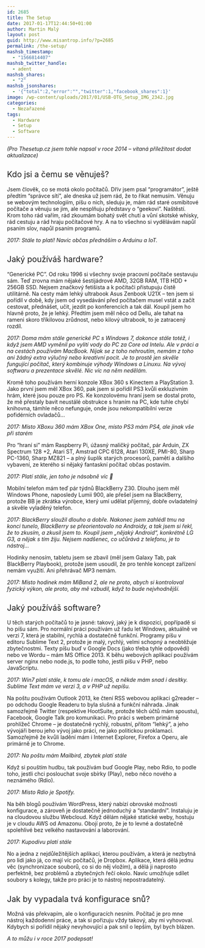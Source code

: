 ```yaml
---
id: 2685
title: The Setup
date: 2017-01-17T12:44:50+01:00
author: Martin Malý
layout: post
guid: http://www.misantrop.info/?p=2685
permalink: /the-setup/
mashsb_timestamp:
  - "1566814407"
mashsb_twitter_handle:
  - adent
mashsb_shares:
  - "2"
mashsb_jsonshares:
  - '{"total":2,"error":"","twitter":1,"facebook_shares":1}'
image: /wp-content/uploads/2017/01/USB-OTG_Setup_IMG_2342.jpg
categories:
  - Nezařazené
tags:
  - Hardware
  - Setup
  - Software
---
```

_(Pro Thesetup.cz jsem tohle napsal v roce 2014 &#8211; vítaná příležitost dodat aktualizace)_

## <span style="font-weight: 400;">Kdo jsi a čemu se věnuješ?</span>

<span style="font-weight: 400;">Jsem člověk, co se motá okolo počítačů. Dřív jsem psal “programátor”, ještě předtím “správce sítí”, ale dneska už jsem rád, že to říkat nemusím. Věnuju se webovým technologiím, píšu o nich, sleduju je, mám rád staré osmibitové počítače a věnuju se jim, ale nesplňuju představy o “geekovi”. Naštěstí. Krom toho rád vařím, rád zkoumám bohatý svět chutí a vůní skotské whisky, rád cestuju a rád hraju počítačové hry. A na to všechno si vydělávám napůl psaním slov, napůl psaním programů.</span>

_2017: Stále to platí! Navíc občas přednáším o Arduinu a IoT._

## <span style="font-weight: 400;">Jaký používáš hardware?</span>

<span style="font-weight: 400;">“Generické PC”. Od roku 1996 si všechny svoje pracovní počítače sestavuju sám. Teď zrovna mám nějaké šestijádrové AMD, 32GB RAM, 1TB HDD + 256GB SSD. Nejsem značkový fetišista a k počítači přistupuju čistě utilitárně. Na cesty mám lehký ultrabook Asus Zenbook U21X &#8211; ten jsem si pořídil v době, kdy jsem od vysedávání před počítačem musel vstát a začít cestovat, přednášet, učit, jezdit po konferencích a tak dál. Koupil jsem ho hlavně proto, že je lehký. Předtím jsem měl něco od Dellu, ale tahat na rameni skoro tříkilovou zrůdnost, nebo kilový ultrabook, to je zatracený rozdíl.</span>

_2017: Doma mám stále generické PC s Windows 7, dokonce stále totéž, i když jsem AMD vyměnil po vylití vody do PC za Core od Intelu. Ale v práci a na cestách používám MacBook. Nijak se z toho nehroutím, nemám z toho ani žádný extra výlučný nebo kreativní pocit. Je to prostě jen skvěle fungující počítač, který kombinuje výhody Windows a Linuxu. Na vývoj softwaru a prezentace skvělé. Nic víc na něm nedělám._

<span style="font-weight: 400;">Kromě toho používám herní konzole XBox 360 s Kinectem a PlayStation 3. Jako první jsem měl XBox 360, pak jsem si pořídil PS3 kvůli exkluzivním hrám, které jsou pouze pro PS. Ke konzolovému hraní jsem se dostal proto, že mě přestaly bavit neustálé obstrukce s hraním na PC, kde tuhle chybí knihovna, támhle něco nefunguje, onde jsou nekompatibilní verze pofidérních ovladačů…</span>

_2017: Místo XBoxu 360 mám XBox One, místo PS3 mám PS4, ale jinak vše při starém_

<span style="font-weight: 400;">Pro “hraní si” mám Raspberry Pi, úžasný maličký počítač, pár Arduin, ZX Spectrum 128 +2, Atari ST, Amstrad CPC 6128, Atari 130XE, PMI-80, Sharp PC-1360, Sharp MZ821 &#8211; a plný šuplík starých procesorů, pamětí a dalšího vybavení, ze kterého si nějaký fantaskní počítač občas postavím.</span>

_2017: Platí stále, jen toho je násobně víc 🙂_

<span style="font-weight: 400;">Mobilní telefon mám teď pár týdnů BlackBerry Z30. Dlouho jsem měl Windows Phone, naposledy Lumii 900, ale přešel jsem na BlackBerry, protože BB je zkrátka výrobce, který umí udělat příjemný, dobře ovladatelný a skvěle vyladěný telefon.</span>

_2017: BlackBerry sloužil dlouho a dobře. Nakonec jsem zahlédl tmu na konci tunelo, BlackBerry se přeorientovalo na Androidy, a tak jsem si řekl, že to zkusím, a zkusil jsem to. Koupil jsem &#8222;nějaký Android&#8220;, konkrétně LG G3, a nějak s tím žiju. Nejsem nadšenec, co učůrává z telefonu, je to nástroj&#8230;_

<span style="font-weight: 400;">Hodinky nenosím, tabletu jsem se zbavil (měl jsem Galaxy Tab, pak BlackBerry Playbook), protože jsem usoudil, že pro tenhle koncept zařízení nemám využití. Ani přehrávač MP3 nemám.<br /> </span>

_2017: Místo hodinek mám MiBand 2, ale ne proto, abych si kontroloval fyzický výkon, ale proto, aby mě vzbudil, když to bude nejvhodnější._

## <span style="font-weight: 400;">Jaký používáš software?</span>

<span style="font-weight: 400;">U těch starých počítačů to je jasné: takový, jaký je k dispozici, popřípadě si ho píšu sám. Pro normální práci používám už řadu let Windows, aktuálně ve verzi 7, která je stabilní, rychlá a dostatečně funkční. Programy píšu v editoru Sublime Text 2, protože je malý, rychlý, velmi schopný a neobtěžuje zbytečnostmi. Texty píšu buď v Google Docs (jako třeba tyhle odpovědi) nebo ve Wordu &#8211; mám MS Office 2013. K běhu webových aplikací používám server nginx nebo node.js, to podle toho, jestli píšu v PHP, nebo JavaScriptu.</span>

_2017: Win7 platí stále, k tomu ale i macOS, a někde mám snad i desítky. Sublime Text mám ve verzi 3, a v PHP už nepíšu._

<span style="font-weight: 400;">Na poštu používám Outlook 2013, ke čtení RSS webovou aplikaci g2reader &#8211; po odchodu Google Readeru to byla slušná a funkční náhrada. Jinak samozřejmě Twitter (respektive HootSuite, protože těch účtů mám spoustu), Facebook, Google Talk pro komunikaci. Pro práci s webem primárně prohlížeč Chrome &#8211; je dostatečně rychlý, robustní, přitom “lehký”, a jeho vývojáři berou jeho vývoj jako práci, ne jako politickou proklamaci. Samozřejmě že kvůli ladění mám i Internet Explorer, Firefox a Operu, ale primárně je to Chrome.</span>

_2017: Na poštu mám Mailbird, zbytek platí stále_

<span style="font-weight: 400;">Když si pouštím hudbu, tak používám buď Google Play, nebo Rdio, to podle toho, jestli chci poslouchat svoje sbírky (Play), nebo něco nového a neznámého (Rdio).</span>

_2017: Místo Rdio je Spotify._

<span style="font-weight: 400;">Na běh blogů používám WordPress, který nabízí obrovské možnosti konfigurace, a zároveň je dostatečně jednoduchý a “standardní”. Instaluju je na cloudovou službu Webcloud. Když dělám nějaké statické weby, hostuju je v cloudu AWS od Amazonu. Obojí proto, že je to levné a dostatečně spolehlivé bez velkého nastavování a laborování.</span>

_2017: Kupodivu platí stále_

<span style="font-weight: 400;">No a jedna z nejdůležitějších aplikací, kterou používám, a která je nezbytná pro lidi jako já, co mají víc počítačů, je Dropbox. Aplikace, která dělá jednu věc (synchronizace souborů, co si do něj vložím), a dělá ji naprosto perfektně, bez problémů a zbytečných řečí okolo. Navíc umožňuje sdílet soubory s kolegy, takže pro práci je to nástroj nepostradatelný.</span>

## <span style="font-weight: 400;">Jak by vypadala tvá konfigurace snů?</span>

<span style="font-weight: 400;">Možná vás překvapím, ale o konfiguracích nesním. Počítač je pro mne nástroj každodenní práce, a tak si pořizuju vždy takový, aby mi vyhovoval. Kdybych si pořídil nějaký nevyhovující a pak snil o lepším, byl bych blázen.</span>

_A to můžu i v roce 2017 podepsat!_